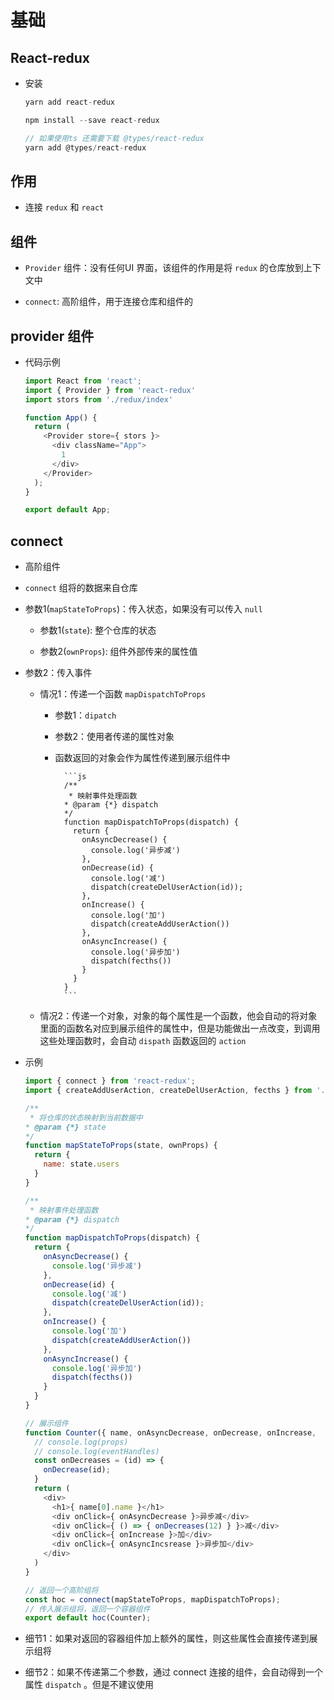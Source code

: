 # 基础

## React-redux

- 安装

    ```js
    yarn add react-redux
    ```

    ```js
    npm install --save react-redux

    // 如果使用ts 还需要下载 @types/react-redux
    yarn add @types/react-redux
    ```

## 作用

- 连接 `redux` 和 `react`

## 组件

- `Provider` 组件：没有任何UI 界面，该组件的作用是将 `redux` 的仓库放到上下文中

- `connect`: 高阶组件，用于连接仓库和组件的

## provider 组件

- 代码示例

    ```js
    import React from 'react';
    import { Provider } from 'react-redux'
    import stors from './redux/index'

    function App() {
      return (
        <Provider store={ stors }>
          <div className="App">
            1
          </div>
        </Provider>
      );
    }

    export default App;
    ```

## connect

- 高阶组件

- `connect` 组将的数据来自仓库

- 参数1(`mapStateToProps`)：传入状态，如果没有可以传入 `null`

  - 参数1(`state`): 整个仓库的状态

  - 参数2(`ownProps`): 组件外部传来的属性值

- 参数2：传入事件

  - 情况1：传递一个函数 `mapDispatchToProps`

    - 参数1：`dipatch`

    - 参数2：使用者传递的属性对象

    - 函数返回的对象会作为属性传递到展示组件中

            ```js
            /**
             * 映射事件处理函数
            * @param {*} dispatch
            */
            function mapDispatchToProps(dispatch) {
              return {
                onAsyncDecrease() {
                  console.log('异步减')
                },
                onDecrease(id) {
                  console.log('减')
                  dispatch(createDelUserAction(id));
                },
                onIncrease() {
                  console.log('加')
                  dispatch(createAddUserAction())
                },
                onAsyncIncrease() {
                  console.log('异步加')
                  dispatch(fecths())
                }
              }
            }
            ```

  - 情况2：传递一个对象，对象的每个属性是一个函数，他会自动的将对象里面的函数名对应到展示组件的属性中，但是功能做出一点改变，到调用这些处理函数时，会自动 `dispath` 函数返回的 `action`

- 示例

    ```js
    import { connect } from 'react-redux';
    import { createAddUserAction, createDelUserAction, fecths } from './../redux/action/usersAction'

    /**
     * 将仓库的状态映射到当前数据中
    * @param {*} state
    */
    function mapStateToProps(state, ownProps) {
      return {
        name: state.users
      }
    }

    /**
     * 映射事件处理函数
    * @param {*} dispatch
    */
    function mapDispatchToProps(dispatch) {
      return {
        onAsyncDecrease() {
          console.log('异步减')
        },
        onDecrease(id) {
          console.log('减')
          dispatch(createDelUserAction(id));
        },
        onIncrease() {
          console.log('加')
          dispatch(createAddUserAction())
        },
        onAsyncIncrease() {
          console.log('异步加')
          dispatch(fecths())
        }
      }
    }

    // 展示组件
    function Counter({ name, onAsyncDecrease, onDecrease, onIncrease,   onAsyncIncsrease }) {
      // console.log(props)
      // console.log(eventHandles)
      const onDecreases = (id) => {
        onDecrease(id);
      }
      return (
        <div>
          <h1>{ name[0].name }</h1>
          <div onClick={ onAsyncDecrease }>异步减</div>
          <div onClick={ () => { onDecreases(12) } }>减</div>
          <div onClick={ onIncrease }>加</div>
          <div onClick={ onAsyncIncsrease }>异步加</div>
        </div>
      )
    }

    // 返回一个高阶组将
    const hoc = connect(mapStateToProps, mapDispatchToProps);
    // 传入展示组将，返回一个容器组件
    export default hoc(Counter);
    ```

- 细节1：如果对返回的容器组件加上额外的属性，则这些属性会直接传递到展示组将

- 细节2：如果不传递第二个参数，通过 connect 连接的组件，会自动得到一个属性 `dispatch` 。但是不建议使用
